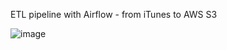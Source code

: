 ETL pipeline with Airflow - from iTunes to AWS S3


![image](https://github.com/ctrl-jr/itunes-airflow-ETL/assets/36134747/0aca8daf-e10a-4dce-a8b2-a1690036b5e6)
